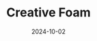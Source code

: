 ---  
layout: startup_page  
title: "Creative Foam"  
id: "creativefoam.com"  
permalink: "/creativefoamcreativefoam.com10022024/"  
website: "https://www.creativefoam.com/"  
funding_round: "Debt"  
funding_amount: ""  
investors: "Main Street Capital Corporation, Bow River Capital"  
about: "Creative Foam manufactures and supplies custom-engineered die-cut, formed foam, nonwoven, and multi-material component solutions. They serve the transportation and healthcare markets, providing solutions for noise and vibration reduction in vehicles and contract manufacturing for various medical applications. The company operates across North America with over 1,300 employees."  
markets: "Transportation, Healthcare, Automotive, Medical, Wind Energy"  
hq: "Fenton, Michigan, United States"  
founded_year: "1969"  
linkedin: "https://www.linkedin.com/company/creative-foam-corp"  
twitter: "https://twitter.com/creativefoam"  
instagram: ""  
facebook: "https://www.facebook.com/creativefoamcorporation"  
crunchbase: "https://www.crunchbase.com/organization/creative-foam-corp"  
pitchbook: "https://pitchbook.com/profiles/company/150878-26"  

date_display: "02-Oct-2024"  
date: "2024-10-02"

# SEO Optimization  
meta_title: "Creative Foam - Debt"  
meta_description: "Creative Foam, Creative Foam manufactures and supplies custom-engineered die-cut, formed foam, nonwoven, and multi-material component solutions. They serve the trans..."  
meta_keywords: "Creative Foam, Transportation, Healthcare, Automotive, Medical, Wind Energy, Debt funding"  
canonical_url: "https://startup.projectstartups.com/creativefoamcreativefoam.com10022024/"  
---